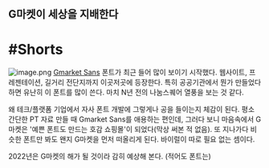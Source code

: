 ## G마켓이 세상을 지배한다

# #Shorts
![image.png](https://cdn.hashnode.com/res/hashnode/image/upload/v1640936459377/sEfOYC19wC.png)
[Gmarket Sans](http://company.gmarket.co.kr/company/about/company/company--font.asp) 폰트가 최근 들어 많이 보이기 시작했다. 웹사이트, 프레젠테이션, 길거리 전단지까지 이곳저곳에 등장한다. 특히 공공기관에서 뭔가 만들었다 하면 유난히 이 폰트를 많이 쓴다. 마치 N년 전의 나눔스퀘어 열풍을 보는 것 같다.

왜 테크/플랫폼 기업에서 자사 폰트 개발에 그렇게나 공을 들이는지 체감이 된다. 평소 간단한 PT 자료 만들 때 Gmarket Sans를 애용하는 편인데, 그러다 보니 마음속에서 G마켓은 '예쁜 폰트도 만드는 호감 쇼핑몰'이 되었다(막상 써본 적 없음). 또 지나가다 비슷한 폰트만 봐도 왠지 G마켓을 먼저 떠올리게 된다. 바이럴이 따로 필요 없는 셈이다.

2022년은 G마켓의 해가 될 것이라 감히 예상해 본다. (적어도 폰트는)



